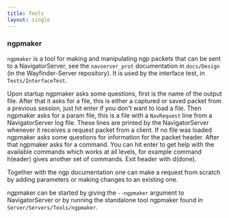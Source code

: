 ```yaml
---
title: Tools
layout: single
---
```


### ngpmaker

`ngpmaker` is a tool for making and manipulating ngp packets that can be sent to a NavigatorServer, see the `navserver_prot` documentation in `docs/Design` (in the Wayfinder-Server repository). It is used by the interface test, in `Tests/InterfaceTest`.

Upon startup ngpmaker asks some questions, first is the name of the output file. After that it asks for a file, this is either a captured or saved packet from a previous session, just hit enter if you don't want to load a file. Then ngpmaker asks for a param file, this is a file with a `NavRequest` line from a NavigatorServer log file. These lines are printed by the NavigatorServer whenever it receives a request packet from a client. If no file was loaded ngpmaker asks some questions for information for the packet header. After that ngpmaker asks for a command. You can hit enter to get help with the available commands which works at all levels, for example command h(eader) gives another set of commands. Exit header with d(done).

Together with the ngp documentation one can make a request from scratch by adding parameters or making changes to an existing one.

ngpmaker can be started by giving the `--ngpmaker` argument to NavigatorServer or by running the standalone tool ngpmaker found in `Server/Servers/Tools/ngpmaker`.

